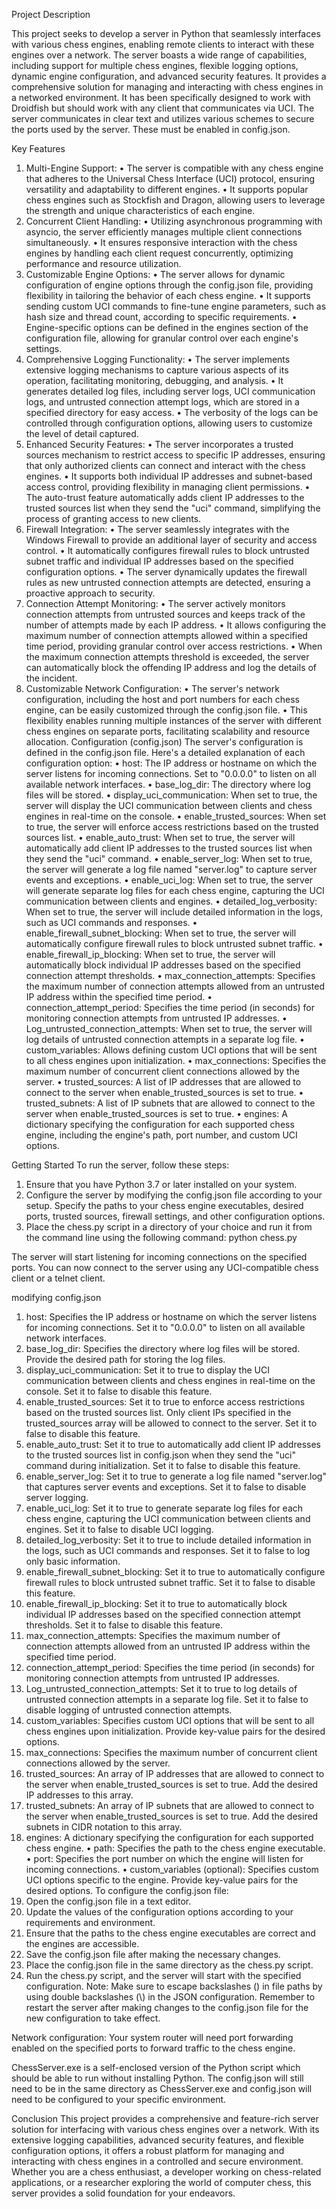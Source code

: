 Project Description 

This project seeks to develop a server in Python that seamlessly interfaces with various chess engines, enabling remote clients to interact with these engines over a network. The server boasts a wide range of capabilities, including support for multiple chess engines, flexible logging options, dynamic engine configuration, and advanced security features. It provides a comprehensive solution for managing and interacting with chess engines in a networked environment. It has been specifically designed to work with Droidfish but should work with any client that communicates via UCI. The server communicates in clear text and utilizes various schemes to secure the ports used by the server. These must be enabled in config.json. 

Key Features
1.	Multi-Engine Support:
•	The server is compatible with any chess engine that adheres to the Universal Chess Interface (UCI) protocol, ensuring versatility and adaptability to different engines.
•	It supports popular chess engines such as Stockfish and Dragon, allowing users to leverage the strength and unique characteristics of each engine.
2.	Concurrent Client Handling:
•	Utilizing asynchronous programming with asyncio, the server efficiently manages multiple client connections simultaneously.
•	It ensures responsive interaction with the chess engines by handling each client request concurrently, optimizing performance and resource utilization.
3.	Customizable Engine Options:
•	The server allows for dynamic configuration of engine options through the config.json file, providing flexibility in tailoring the behavior of each chess engine.
•	It supports sending custom UCI commands to fine-tune engine parameters, such as hash size and thread count, according to specific requirements.
•	Engine-specific options can be defined in the engines section of the configuration file, allowing for granular control over each engine's settings.
4.	Comprehensive Logging Functionality:
•	The server implements extensive logging mechanisms to capture various aspects of its operation, facilitating monitoring, debugging, and analysis.
•	It generates detailed log files, including server logs, UCI communication logs, and untrusted connection attempt logs, which are stored in a specified directory for easy access.
•	The verbosity of the logs can be controlled through configuration options, allowing users to customize the level of detail captured.
5.	Enhanced Security Features:
•	The server incorporates a trusted sources mechanism to restrict access to specific IP addresses, ensuring that only authorized clients can connect and interact with the chess engines.
•	It supports both individual IP addresses and subnet-based access control, providing flexibility in managing client permissions.
•	The auto-trust feature automatically adds client IP addresses to the trusted sources list when they send the "uci" command, simplifying the process of granting access to new clients.
6.	Firewall Integration:
•	The server seamlessly integrates with the Windows Firewall to provide an additional layer of security and access control.
•	It automatically configures firewall rules to block untrusted subnet traffic and individual IP addresses based on the specified configuration options.
•	The server dynamically updates the firewall rules as new untrusted connection attempts are detected, ensuring a proactive approach to security.
7.	Connection Attempt Monitoring:
•	The server actively monitors connection attempts from untrusted sources and keeps track of the number of attempts made by each IP address.
•	It allows configuring the maximum number of connection attempts allowed within a specified time period, providing granular control over access restrictions.
•	When the maximum connection attempts threshold is exceeded, the server can automatically block the offending IP address and log the details of the incident.
8.	Customizable Network Configuration:
•	The server's network configuration, including the host and port numbers for each chess engine, can be easily customized through the config.json file.
•	This flexibility enables running multiple instances of the server with different chess engines on separate ports, facilitating scalability and resource allocation.
Configuration (config.json) The server's configuration is defined in the config.json file. Here's a detailed explanation of each configuration option:
•	host: The IP address or hostname on which the server listens for incoming connections. Set to "0.0.0.0" to listen on all available network interfaces.
•	base_log_dir: The directory where log files will be stored.
•	display_uci_communication: When set to true, the server will display the UCI communication between clients and chess engines in real-time on the console.
•	enable_trusted_sources: When set to true, the server will enforce access restrictions based on the trusted sources list.
•	enable_auto_trust: When set to true, the server will automatically add client IP addresses to the trusted sources list when they send the "uci" command.
•	enable_server_log: When set to true, the server will generate a log file named "server.log" to capture server events and exceptions.
•	enable_uci_log: When set to true, the server will generate separate log files for each chess engine, capturing the UCI communication between clients and engines.
•	detailed_log_verbosity: When set to true, the server will include detailed information in the logs, such as UCI commands and responses.
•	enable_firewall_subnet_blocking: When set to true, the server will automatically configure firewall rules to block untrusted subnet traffic.
•	enable_firewall_ip_blocking: When set to true, the server will automatically block individual IP addresses based on the specified connection attempt thresholds.
•	max_connection_attempts: Specifies the maximum number of connection attempts allowed from an untrusted IP address within the specified time period.
•	connection_attempt_period: Specifies the time period (in seconds) for monitoring connection attempts from untrusted IP addresses.
•	Log_untrusted_connection_attempts: When set to true, the server will log details of untrusted connection attempts in a separate log file.
•	custom_variables: Allows defining custom UCI options that will be sent to all chess engines upon initialization.
•	max_connections: Specifies the maximum number of concurrent client connections allowed by the server.
•	trusted_sources: A list of IP addresses that are allowed to connect to the server when enable_trusted_sources is set to true.
•	trusted_subnets: A list of IP subnets that are allowed to connect to the server when enable_trusted_sources is set to true.
•	engines: A dictionary specifying the configuration for each supported chess engine, including the engine's path, port number, and custom UCI options.

Getting Started To run the server, follow these steps:
1.	Ensure that you have Python 3.7 or later installed on your system.
2.	Configure the server by modifying the config.json file according to your setup. Specify the paths to your chess engine executables, desired ports, trusted sources, firewall settings, and other configuration options.
3.	Place the chess.py script in a directory of your choice and run it from the command line using the following command:
python chess.py

The server will start listening for incoming connections on the specified ports. You can now connect to the server using any UCI-compatible chess client or a telnet client.

modifying config.json
1.	host: Specifies the IP address or hostname on which the server listens for incoming connections. Set it to "0.0.0.0" to listen on all available network interfaces.
2.	base_log_dir: Specifies the directory where log files will be stored. Provide the desired path for storing the log files.
3.	display_uci_communication: Set it to true to display the UCI communication between clients and chess engines in real-time on the console. Set it to false to disable this feature.
4.	enable_trusted_sources: Set it to true to enforce access restrictions based on the trusted sources list. Only client IPs specified in the trusted_sources array will be allowed to connect to the server. Set it to false to disable this feature.
5.	enable_auto_trust: Set it to true to automatically add client IP addresses to the trusted sources list in config.json when they send the "uci" command during initialization. Set it to false to disable this feature.
6.	enable_server_log: Set it to true to generate a log file named "server.log" that captures server events and exceptions. Set it to false to disable server logging.
7.	enable_uci_log: Set it to true to generate separate log files for each chess engine, capturing the UCI communication between clients and engines. Set it to false to disable UCI logging.
8.	detailed_log_verbosity: Set it to true to include detailed information in the logs, such as UCI commands and responses. Set it to false to log only basic information.
9.	enable_firewall_subnet_blocking: Set it to true to automatically configure firewall rules to block untrusted subnet traffic. Set it to false to disable this feature.
10.	enable_firewall_ip_blocking: Set it to true to automatically block individual IP addresses based on the specified connection attempt thresholds. Set it to false to disable this feature.
11.	max_connection_attempts: Specifies the maximum number of connection attempts allowed from an untrusted IP address within the specified time period.
12.	connection_attempt_period: Specifies the time period (in seconds) for monitoring connection attempts from untrusted IP addresses.
13.	Log_untrusted_connection_attempts: Set it to true to log details of untrusted connection attempts in a separate log file. Set it to false to disable logging of untrusted connection attempts.
14.	custom_variables: Specifies custom UCI options that will be sent to all chess engines upon initialization. Provide key-value pairs for the desired options.
15.	max_connections: Specifies the maximum number of concurrent client connections allowed by the server.
16.	trusted_sources: An array of IP addresses that are allowed to connect to the server when enable_trusted_sources is set to true. Add the desired IP addresses to this array.
17.	trusted_subnets: An array of IP subnets that are allowed to connect to the server when enable_trusted_sources is set to true. Add the desired subnets in CIDR notation to this array.
18.	engines: A dictionary specifying the configuration for each supported chess engine.
•	path: Specifies the path to the chess engine executable.
•	port: Specifies the port number on which the engine will listen for incoming connections.
•	custom_variables (optional): Specifies custom UCI options specific to the engine. Provide key-value pairs for the desired options.
To configure the config.json file:
1.	Open the config.json file in a text editor.
2.	Update the values of the configuration options according to your requirements and environment.
3.	Ensure that the paths to the chess engine executables are correct and the engines are accessible.
4.	Save the config.json file after making the necessary changes.
5.	Place the config.json file in the same directory as the chess.py script.
6.	Run the chess.py script, and the server will start with the specified configuration.
Note: Make sure to escape backslashes (\) in file paths by using double backslashes (\\) in the JSON configuration.
Remember to restart the server after making changes to the config.json file for the new configuration to take effect.

Network configuration:
Your system router will need port forwarding enabled on the specified ports to forward traffic to the chess engine.

ChessServer.exe is a self-enclosed version of the Python script which should be able to run without installing Python.
The config.json will still need to be in the same directory as ChessServer.exe and config.json will need to be configured to your specific environment.

Conclusion This project provides a comprehensive and feature-rich server solution for interfacing with various chess engines over a network. With its extensive logging capabilities, advanced security features, and flexible configuration options, it offers a robust platform for managing and interacting with chess engines in a controlled and secure environment. Whether you are a chess enthusiast, a developer working on chess-related applications, or a researcher exploring the world of computer chess, this server provides a solid foundation for your endeavors.
